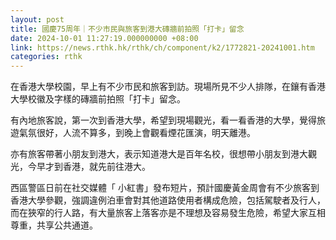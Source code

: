 ```yaml
---
layout: post
title: 國慶75周年｜不少市民與旅客到港大磚牆前拍照「打卡」留念
date: 2024-10-01 11:27:19.000000000 +08:00
link: https://news.rthk.hk/rthk/ch/component/k2/1772821-20241001.htm
categories: rthk
---
```


在香港大學校園，早上有不少市民和旅客到訪。現場所見不少人排隊，在鑲有香港大學校徽及字樣的磚牆前拍照「打卡」留念。

有內地旅客說，第一次到香港大學，希望到現場觀光，看一看香港的大學，覺得旅遊氣氛很好，人流不算多，到晚上會觀看煙花匯演，明天離港。

亦有旅客帶著小朋友到港大，表示知道港大是百年名校，很想帶小朋友到港大觀光，今早才到香港，就先前往港大。

西區警區日前在社交媒體「 小紅書」發布短片，預計國慶黃金周會有不少旅客到香港大學參觀，強調違例泊車會對其他道路使用者構成危險，包括駕駛者及行人，而在狹窄的行人路，有大量旅客上落客亦是不理想及容易發生危險，希望大家互相尊重，共享公共通道。
